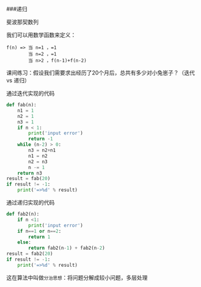 ###递归

斐波那契数列

我们可以用数学函数来定义：
```
f(n) => 当 n=1 ，=1
        当 n=2 ，=1
        当 n>2 ，f(n-1)+f(n-2)
```

课间练习：假设我们需要求出经历了20个月后，总共有多少对小兔崽子？（迭代 vs 递归）

通过迭代实现的代码
```python
def fab(n):
    n1 = 1
    n2 = 1
    n3 = 1
    if n < 1:
        print('input error')
        return -1
    while (n-2) > 0:
        n3 = n2+n1
        n1 = n2
        n2 = n3
        n -= 1
    return n3
result = fab(20)
if result != -1:
    print('=>%d' % result)
```

通过递归实现的代码
```python
def fab2(n):
    if n <1:
        print('input error')
    if n==1 or n==2:
        return 1
    else:
        return fab2(n-1) + fab2(n-2)
result = fab2(20)
if result != -1:
    print('=>%d' % result)
```

这在算法中叫做`分治思想`：将问题分解成较小问题，多层处理
